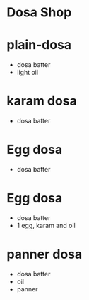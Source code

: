 # Dosa Shop 

# plain-dosa 
* dosa batter 
* light oil

# karam dosa
* dosa batter

# Egg dosa
* dosa batter 

# Egg dosa 
* dosa batter 
* 1 egg, karam and oil 

# panner dosa 
* dosa batter 
* oil 
* panner 